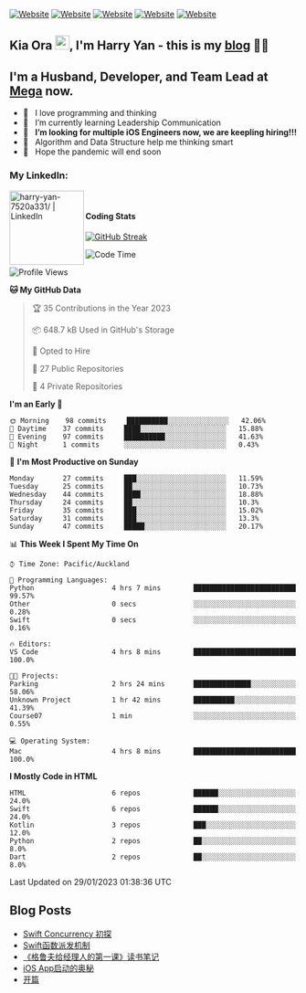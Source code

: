 [![Website](https://img.shields.io/badge/Swift-FA7343?style=for-the-badge&logo=swift&logoColor=white)](https://swift.org/blog/)
[![Website](https://img.shields.io/badge/Dart-0175C2?style=for-the-badge&logo=dart&logoColor=white)](https://dart.dev/tools/sdk)
[![Website](https://img.shields.io/badge/Kotlin-0095D5?&style=for-the-badge&logo=kotlin&logoColor=white)](https://developer.android.com/kotlin?gclid=CjwKCAjw1JeJBhB9EiwAV612yyBJK6NE-Iltekll2TQW2PnS4ijhe8gDua3nAh7o--FWFoWabiKBwxoCyfEQAvD_BwE&gclsrc=aw.ds)
[![Website](https://img.shields.io/badge/C%23-239120?style=for-the-badge&logo=c-sharp&logoColor=white)](https://docs.microsoft.com/en-us/dotnet/csharp/)
[![Website](https://img.shields.io/badge/Python-14354C?style=for-the-badge&logo=python&logoColor=white)](https://www.python.org/)

## Kia Ora <a href="https://harryyan.github.io"><img src="https://media.giphy.com/media/hvRJCLFzcasrR4ia7z/giphy.gif" width="25px"></a>,  I'm Harry Yan - this is my [blog] 👨‍💻

## I'm a Husband, Developer, and Team Lead at [Mega](https://mega.io/) now.

- 🔭 &nbsp; I love programming and thinking
- 🌱 &nbsp; I’m currently learning Leadership Communication
- 👯 &nbsp; **I’m looking for multiple iOS Engineers now, we are keepling hiring!!!**
- 👻 &nbsp; Algorithm and Data Structure help me thinking smart
- 👺 &nbsp; Hope the pandemic will end soon


### My LinkedIn:
[<img align="left" alt="harry-yan-7520a331/ | LinkedIn" width="130" src="https://img.shields.io/badge/LinkedIn-0077B5?style=for-the-badge&logo=linkedin&logoColor=white" />][linkedin]

<br />

#### Coding Stats
[![GitHub Streak](https://streak-stats.demolab.com?user=HarryYan&theme=dark)](https://git.io/streak-stats)

<!--START_SECTION:waka-->
![Code Time](http://img.shields.io/badge/Code%20Time-143%20hrs%2059%20mins-blue)

![Profile Views](http://img.shields.io/badge/Profile%20Views-114-blue)

**🐱 My GitHub Data** 

> 🏆 35 Contributions in the Year 2023
 > 
> 📦 648.7 kB Used in GitHub's Storage 
 > 
> 💼 Opted to Hire
 > 
> 📜 27 Public Repositories 
 > 
> 🔑 4 Private Repositories  
 > 
**I'm an Early 🐤** 

```text
🌞 Morning    98 commits     ██████████░░░░░░░░░░░░░░░   42.06% 
🌆 Daytime    37 commits     ████░░░░░░░░░░░░░░░░░░░░░   15.88% 
🌃 Evening    97 commits     ██████████░░░░░░░░░░░░░░░   41.63% 
🌙 Night      1 commits      ░░░░░░░░░░░░░░░░░░░░░░░░░   0.43%

```
📅 **I'm Most Productive on Sunday** 

```text
Monday       27 commits     ███░░░░░░░░░░░░░░░░░░░░░░   11.59% 
Tuesday      25 commits     ██░░░░░░░░░░░░░░░░░░░░░░░   10.73% 
Wednesday    44 commits     ████░░░░░░░░░░░░░░░░░░░░░   18.88% 
Thursday     24 commits     ██░░░░░░░░░░░░░░░░░░░░░░░   10.3% 
Friday       35 commits     ███░░░░░░░░░░░░░░░░░░░░░░   15.02% 
Saturday     31 commits     ███░░░░░░░░░░░░░░░░░░░░░░   13.3% 
Sunday       47 commits     █████░░░░░░░░░░░░░░░░░░░░   20.17%

```


📊 **This Week I Spent My Time On** 

```text
⌚︎ Time Zone: Pacific/Auckland

💬 Programming Languages: 
Python                   4 hrs 7 mins        █████████████████████████   99.57% 
Other                    0 secs              ░░░░░░░░░░░░░░░░░░░░░░░░░   0.28% 
Swift                    0 secs              ░░░░░░░░░░░░░░░░░░░░░░░░░   0.16%

🔥 Editors: 
VS Code                  4 hrs 8 mins        █████████████████████████   100.0%

🐱‍💻 Projects: 
Parking                  2 hrs 24 mins       ██████████████░░░░░░░░░░░   58.06% 
Unknown Project          1 hr 42 mins        ██████████░░░░░░░░░░░░░░░   41.39% 
Course07                 1 min               ░░░░░░░░░░░░░░░░░░░░░░░░░   0.55%

💻 Operating System: 
Mac                      4 hrs 8 mins        █████████████████████████   100.0%

```

**I Mostly Code in HTML** 

```text
HTML                     6 repos             ██████░░░░░░░░░░░░░░░░░░░   24.0% 
Swift                    6 repos             ██████░░░░░░░░░░░░░░░░░░░   24.0% 
Kotlin                   3 repos             ███░░░░░░░░░░░░░░░░░░░░░░   12.0% 
Python                   2 repos             ██░░░░░░░░░░░░░░░░░░░░░░░   8.0% 
Dart                     2 repos             ██░░░░░░░░░░░░░░░░░░░░░░░   8.0%

```



 Last Updated on 29/01/2023 01:38:36 UTC
<!--END_SECTION:waka-->

## Blog Posts

<!-- BLOG-POST-LIST:START -->
- [Swift Concurrency 初探](https://harryyan.github.io/2021/11/21/Swift-Concurrency-%E5%88%9D%E6%8E%A2/)
- [Swift函数派发机制](https://harryyan.github.io/2021/08/27/Swift%E5%87%BD%E6%95%B0%E6%B4%BE%E5%8F%91%E6%9C%BA%E5%88%B6/)
- [《格鲁夫给经理人的第一课》读书笔记](https://harryyan.github.io/2020/07/23/%E6%A0%BC%E9%B2%81%E5%A4%AB%E7%BB%99%E7%BB%8F%E7%90%86%E4%BA%BA%E7%9A%84%E7%AC%AC%E4%B8%80%E8%AF%BE%E8%AF%BB%E4%B9%A6%E7%AC%94%E8%AE%B0/)
- [iOS App启动的奥秘](https://harryyan.github.io/2019/04/20/iOS%20App%E5%90%AF%E5%8A%A8%E7%9A%84%E5%A5%A5%E7%A7%98/)
- [开篇](https://harryyan.github.io/2019/04/19/%E5%BC%80%E7%AF%87%E5%AF%84%E8%AF%AD/)
<!-- BLOG-POST-LIST:END -->

[blog]: https://harryyan.github.io/
[linkedin]: https://linkedin.com/in/harry-yan-7520a331

